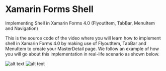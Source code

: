 # Xamarin Forms Shell
Implementing Shell in Xamarin Forms 4.0 (FlyoutItem, TabBar, MenuItem and Navigation)

This is the source code of the video where you will learn how to implement shell in Xamarin Forms 4.0 by making use of FlyoutItem, TabBar and MenuItem to create your MasterDetail page. We follow an example of how you will go about this implementation in real-life scenario as shown below.


![alt text](https://devcrux.com/wp-content/uploads/Profile.png)
![alt text](https://devcrux.com/wp-content/uploads/Menu.png)

